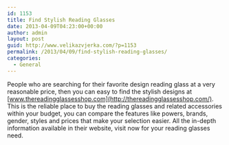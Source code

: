 ```yaml
---
id: 1153
title: Find Stylish Reading Glasses
date: 2013-04-09T04:23:00+00:00
author: admin
layout: post
guid: http://www.velikazvjerka.com/?p=1153
permalink: /2013/04/09/find-stylish-reading-glasses/
categories:
  - General
---
```

People who are searching for their favorite design reading glass at a very reasonable price, then you can easy to find the stylish designs at [www.thereadingglassesshop.com](http://thereadingglassesshop.com/). This is the reliable place to buy the reading glasses and related accessories within your budget, you can compare the features like powers, brands, gender, styles and prices that make your selection easier. All the in-depth information available in their website, visit now for your reading glasses need.